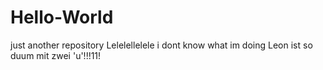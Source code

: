 # Hello-World
just another repository
Lelelellelele i dont know what im doing
Leon ist so duum mit zwei 'u'!!!11!
